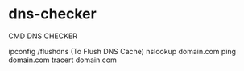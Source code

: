 # dns-checker
CMD DNS CHECKER

ipconfig /flushdns (To Flush DNS Cache)
nslookup domain.com
ping domain.com
tracert domain.com
